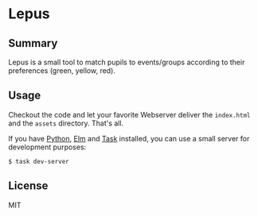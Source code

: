 # Lepus

## Summary

Lepus is a small tool to match pupils to events/groups according to their
preferences (green, yellow, red).

## Usage

Checkout the code and let your favorite Webserver deliver the `index.html` and
the `assets` directory. That's all.

If you have [Python](https://www.python.org/), [Elm](https://elm-lang.org/) and
[Task](https://taskfile.dev/) installed, you can use a small server for
development purposes:

    $ task dev-server

## License

MIT
